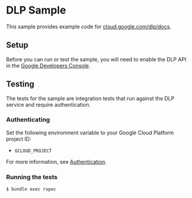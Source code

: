 # DLP Sample

This sample provides example code for
[cloud.google.com/dlp/docs](https://cloud.google.com/dlp/docs).

## Setup

Before you can run or test the sample, you will need to enable the DLP API in the [Google Developers Console](https://console.developers.google.com/projectselector/apis/api/dlp.googleapis.com/overview).

## Testing

The tests for the sample are integration tests that run against the DLP
service and require authentication.

### Authenticating

Set the following environment variable to your Google Cloud Platform project ID:

* `GCLOUD_PROJECT`

For more information, see
[Authentication](https://googlecloudplatform.github.io/gcloud-ruby/#/docs/guides/authentication).

### Running the tests

```bash
$ bundle exec rspec
```


